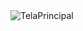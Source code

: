<html>
  
  <img widht="200px" src="[https://github.com/JonnyNunes/canoa123/tree/main/src/main/java/esbam/canoa123/img/TelaPrincipal.png](https://github.com/JonnyNunes/canoa123/blob/main/src/main/java/esbam/canoa123/img/TelaPrincipal.png)" alt="TelaPrincipal" />
  
</html>
